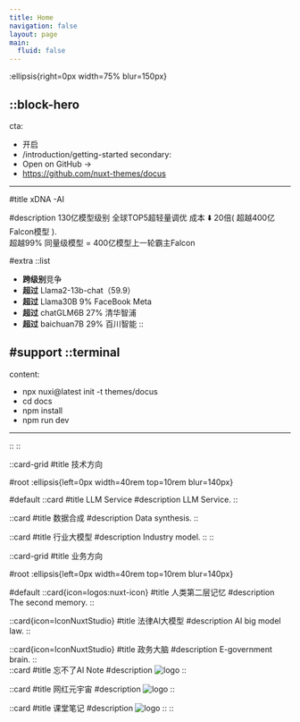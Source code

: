```yaml
---
title: Home
navigation: false
layout: page
main:
  fluid: false
---
```


:ellipsis{right=0px width=75% blur=150px}

::block-hero
---
cta:
  - 开启
  - /introduction/getting-started
secondary:
  - Open on GitHub →
  - https://github.com/nuxt-themes/docus
---

#title
xDNA -AI

#description
130亿模型级别 全球TOP5超轻量调优 成本 ⬇️ 20倍( 超越400亿 Falcon模型 ).<br>
超越99% 同量级模型 = 400亿模型上一轮霸主Falcon


#extra
  ::list
  - **跨级别**竞争
  - **超过** Llama2-13b-chat（59.9）
  - **超过** Llama30B    9%  FaceBook Meta
  - **超过** chatGLM6B  27% 清华智浦
  - **超过** baichuan7B  29% 百川智能
  ::

#support
  ::terminal
  ---
  content:
  - npx nuxi@latest init -t themes/docus
  - cd docs
  - npm install
  - npm run dev
  ---
  ::
::

::card-grid
#title
技术方向


#root
:ellipsis{left=0px width=40rem top=10rem blur=140px}

#default
  ::card
  #title
  LLM Service
  #description
  LLM Service.
  ::

  ::card
  #title
  数据合成
  #description
  Data synthesis.
  ::

  ::card
  #title
  行业大模型
  #description
  Industry model.
  ::
::

::card-grid
#title
业务方向

#root
:ellipsis{left=0px width=40rem top=10rem blur=140px}

#default
  ::card{icon=logos:nuxt-icon}
  #title
  人类第二层记忆
  #description
  The second memory.
  ::

  ::card{icon=IconNuxtStudio}
  #title
  法律AI大模型
  #description
  AI big model law.
  ::

  ::card{icon=IconNuxtStudio}
  #title
  政务大脑
  #description
  E-government brain.
  ::   
  ::card
  #title
  忘不了AI Note
  #description
  ![logo](/img/classnotes.png) 
  ::

  ::card
  #title
  网红元宇宙 
  #description
  ![logo](/img/universe.png) 
  ::

  ::card
  #title
  课堂笔记
  #description
  ![logo](/img/memory.jpg) 
  ::
::